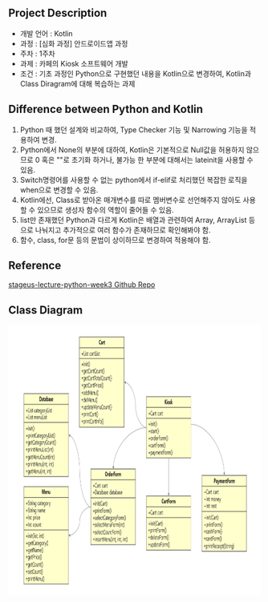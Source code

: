 ## Project Description

- 개발 언어 : Kotlin
- 과정 : [심화 과정] 안드로이드앱 과정  
- 주차 : 1주차  
- 과제 : 카페의 Kiosk 소프트웨어 개발  
- 조건 : 기초 과정인 Python으로 구현했던 내용을 Kotlin으로 변경하여, Kotlin과 Class Diragram에 대해 복습하는 과제  

## Difference between Python and Kotlin

1. Python 때 했던 설계와 비교하여, Type Checker 기능 및 Narrowing 기능을 적용하여 변경.
2. Python에서 None의 부분에 대하여, Kotlin은 기본적으로 Null값을 허용하지 않으므로 0 혹은 ""로 초기화 하거나, 불가능 한 부분에 대해서는 lateinit을 사용할 수 있음.
3. Switch명령어를 사용할 수 없는 python에서 if-elif로 처리했던 복잡한 로직을 when으로 변경할 수 있음.
4. Kotlin에선, Class로 받아온 매개변수를 따로 멤버변수로 선언해주지 않아도 사용할 수 있으므로 생성자 함수의 역할이 줄어들 수 있음.
5. list만 존재했던 Python과 다르게 Kotlin은 배열과 관련하여 Array, ArrayList 등으로 나눠지고 추가적으로 여러 함수가 존재하므로 확인해봐야 함.
6. 함수, class, for문 등의 문법이 상이하므로 변경하여 적용해야 함.

## Reference
[stageus-lecture-python-week3 Github Repo](https://github.com/cmsggg/stageus-lecture-python-week3)

## Class Diagram

<p align="center"><img src="슬라이드1.PNG" width="617" height="540"></p>
